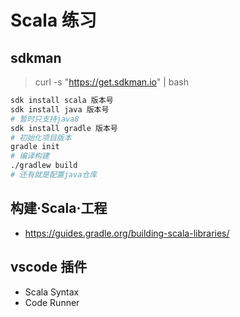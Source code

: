 # Scala 练习

## sdkman

> curl -s "https://get.sdkman.io" | bash

```bash
sdk install scala 版本号
sdk install java 版本号
# 暂时只支持java8
sdk install gradle 版本号
# 初始化项目版本
gradle init
# 编译构建
./gradlew build
# 还有就是配置java仓库

```

## 构建·Scala·工程

- https://guides.gradle.org/building-scala-libraries/

## vscode 插件

- Scala Syntax
- Code Runner

